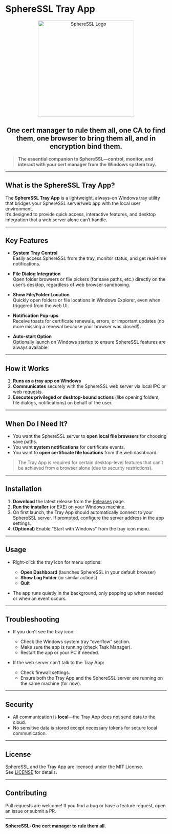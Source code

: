 # SphereSSL Tray App


<p align="center">
  <img src="https://github.com/kl3mta3/SphereSSL/blob/master/Images/SphereSSL_ICON.png" alt="SphereSSL Logo" width="300"/>
<h2 align="center">
<b>One cert manager to rule them all, one CA to find them, one browser to bring them all, and in encryption bind them.</b>
</h2>
</p>

> **The essential companion to SphereSSL—control, monitor, and interact with your cert manager from the Windows system tray.**

---

## What is the SphereSSL Tray App?

The **SphereSSL Tray App** is a lightweight, always-on Windows tray utility that bridges your SphereSSL server/web app with the local user environment.  
It’s designed to provide quick access, interactive features, and desktop integration that a web server alone can’t handle.

---

## Key Features

- **System Tray Control**  
  Easily access SphereSSL from the tray, monitor status, and get real-time notifications.

- **File Dialog Integration**  
  Open folder browsers or file pickers (for save paths, etc.) directly on the user’s desktop, regardless of web browser sandboxing.

- **Show File/Folder Location**  
  Quickly open folders or file locations in Windows Explorer, even when triggered from the web UI.

- **Notification Pop-ups**  
  Receive toasts for certificate renewals, errors, or important updates (no more missing a renewal because your browser was closed!).

- **Auto-start Option**  
  Optionally launch on Windows startup to ensure SphereSSL features are always available.

---

## How it Works

1. **Runs as a tray app on Windows**
2. **Communicates** securely with the SphereSSL web server via local IPC or web requests.
3. **Executes privileged or desktop-bound actions** (like opening folders, file dialogs, notifications) on behalf of the user.

---

## When Do I Need It?

- You want the SphereSSL server to **open local file browsers** for choosing save paths.
- You want **system notifications** for certificate events.
- You want to **open certificate file locations** from the web dashboard.

> The Tray App is required for certain desktop-level features that can’t be achieved from a browser alone (due to security restrictions).

---

## Installation

1. **Download** the latest release from the [Releases](https://github.com/kl3mta3/SphereSSL/releases) page.
2. **Run the installer** (or EXE) on your Windows machine.
3. On first launch, the Tray App should automatically connect to your SphereSSL server. If prompted, configure the server address in the app settings.
4. **(Optional)** Enable "Start with Windows" from the tray icon menu.

---

## Usage

- Right-click the tray icon for menu options:
  - **Open Dashboard** (launches SphereSSL in your default browser)
  - **Show Log Folder** (or similar actions)
  - **Quit**

- The app runs quietly in the background, only popping up when needed or when an event occurs.

---

## Troubleshooting

- If you don’t see the tray icon:
  - Check the Windows system tray “overflow” section.
  - Make sure the app is running (check Task Manager).
  - Restart the app or your PC if needed.

- If the web server can’t talk to the Tray App:
  - Check firewall settings.
  - Ensure both the Tray App and the SphereSSL server are running on the same machine (for now).

---

## Security

- All communication is **local**—the Tray App does not send data to the cloud.
- No sensitive data is stored except necessary tokens for secure local communication.

---

## License

SphereSSL and the Tray App are licensed under the MIT License.  
See [LICENSE](../LICENSE) for details.

---

## Contributing

Pull requests are welcome! If you find a bug or have a feature request, open an issue or submit a PR.

---

**SphereSSL: One cert manager to rule them all.**
